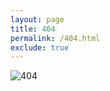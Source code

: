 ```yaml
---
layout: page
title: 404
permalink: /404.html
exclude: true
---
```


<img src="{{ site.baseurl }}/assets/images/404.jpg" title="404" alt="404" class="profile">
